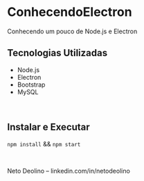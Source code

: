 # ConhecendoElectron
Conhecendo um pouco de Node.js e Electron

## Tecnologias Utilizadas
- Node.js
- Electron
- Bootstrap
- MySQL

<br/>

## Instalar e Executar
`npm install` && `npm start`

<br/>

Neto Deolino – linkedin.com/in/netodeolino
